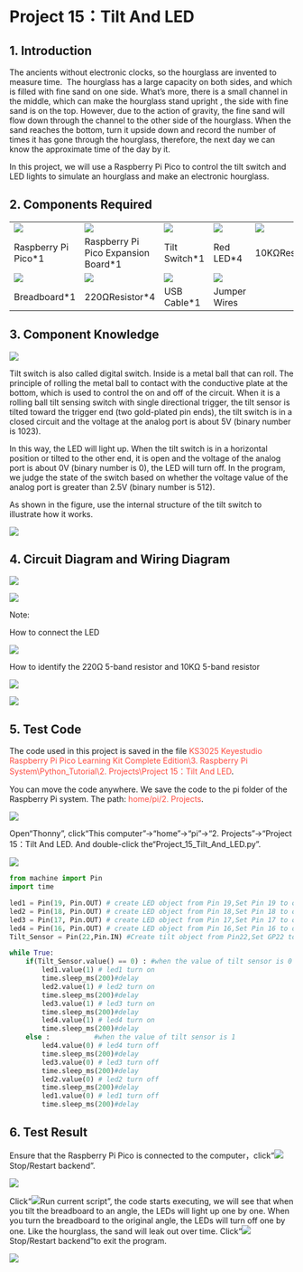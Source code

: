 # Project 15：Tilt And LED

## 1. Introduction

The ancients without electronic clocks, so the hourglass are invented to measure time.  The hourglass has a large capacity on both sides, and which is filled with fine sand on one side. What’s more, there is a small channel in the middle, which can make the hourglass stand upright , the side with fine sand is on the top. However, due to the action of gravity, the fine sand will flow down through the channel to the other side of the hourglass. When the sand reaches the bottom, turn it upside down and record the number of times it has gone through the hourglass, therefore, the next day we can know the approximate time of the day by it.

 In this project, we will use a Raspberry Pi Pico to control the tilt switch and LED lights to simulate an hourglass and make an electronic hourglass. 

## 2. Components Required

<table>
<tbody>
<tr class="odd">
<td><img src="https://raw.githubusercontent.com/keyestudio/KS3025-KS3025F-Keyestudio-Raspberry-Pi-Pico-Learning-Kit-Complete-Edition-Raspberry-Pi/master/media/222aee34a428755aaf97b711ded3f09a.jpeg"  /></td>
<td><img src="https://raw.githubusercontent.com/keyestudio/KS3025-KS3025F-Keyestudio-Raspberry-Pi-Pico-Learning-Kit-Complete-Edition-Raspberry-Pi/master/media/bbed91c0b45fcafc7e7163bfeabf68f9.png"/></td>
<td><img src="https://raw.githubusercontent.com/keyestudio/KS3025-KS3025F-Keyestudio-Raspberry-Pi-Pico-Learning-Kit-Complete-Edition-Raspberry-Pi/master/media/36f15610f430e5d5138f4e4fb721c40f.png"/></td>
<td><img src="https://raw.githubusercontent.com/keyestudio/KS3025-KS3025F-Keyestudio-Raspberry-Pi-Pico-Learning-Kit-Complete-Edition-Raspberry-Pi/master/media/ef77f5a64c382157fc2dea21ec373fef.png" /></td>
<td><img src="https://raw.githubusercontent.com/keyestudio/KS3025-KS3025F-Keyestudio-Raspberry-Pi-Pico-Learning-Kit-Complete-Edition-Raspberry-Pi/master/media/da8a2a9d15baf7280966f3fdbb025a8c.png"/></td>
</tr>
<tr class="even">
<td>Raspberry Pi Pico*1</td>
<td>Raspberry Pi Pico Expansion Board*1</td>
<td>Tilt Switch*1</td>
<td>Red LED*4</td>
<td>10KΩResistor*1</td>
</tr>
<tr class="odd">
<td><img src="https://raw.githubusercontent.com/keyestudio/KS3025-KS3025F-Keyestudio-Raspberry-Pi-Pico-Learning-Kit-Complete-Edition-Raspberry-Pi/master/media/e380dd26e4825be9a768973802a55fe6.png"  /></td>
<td><img src="https://raw.githubusercontent.com/keyestudio/KS3025-KS3025F-Keyestudio-Raspberry-Pi-Pico-Learning-Kit-Complete-Edition-Raspberry-Pi/master/media/845d05a6108b1662b828610ba9dcb788.png"  /></td>
<td><img src="https://raw.githubusercontent.com/keyestudio/KS3025-KS3025F-Keyestudio-Raspberry-Pi-Pico-Learning-Kit-Complete-Edition-Raspberry-Pi/master/media/7dcbd02995be3c142b2f97df7f7c03ce.png"/></td>
<td><img src="https://raw.githubusercontent.com/keyestudio/KS3025-KS3025F-Keyestudio-Raspberry-Pi-Pico-Learning-Kit-Complete-Edition-Raspberry-Pi/master/media/e9a8d050105397bb183512fb4ffdd2f6.png"/></td>
<td></td>
</tr>
<tr class="even">
<td>Breadboard*1</td>
<td>220ΩResistor*4</td>
<td>USB Cable*1</td>
<td>Jumper Wires</td>
<td></td>
</tr>
</tbody>
</table>

## 3. Component Knowledge

![](/media/8c40739f8e05f753f145420b421a0f47.png)

Tilt switch is also called digital switch. Inside is a metal ball that can roll. The principle of rolling the metal ball to contact with the conductive plate at the bottom, which is used to control the on and off of the circuit. When it is a rolling ball tilt sensing switch with single directional trigger, the tilt sensor is tilted toward the trigger end (two gold-plated pin ends), the tilt switch is in a closed circuit and the voltage at the analog port is about 5V (binary number is 1023).

In this way, the LED will light up. When the tilt switch is in a horizontal position or tilted to the other end, it is open and the voltage of the analog port is about 0V (binary number is 0), the LED will turn off. In the program, we judge the state of the switch based on whether the voltage value of the analog port is greater than 2.5V (binary number is 512).

As shown in the figure, use the internal structure of the tilt switch to illustrate how it works.

![](/media/bf8b10ad248ac939ac4ef96d02ed87c7.png)

## 4. Circuit Diagram and Wiring Diagram

![](/media/8735f9531646b77c35932404a681b76d.png)

![](/media/9127e65ff0d7b3d5e579263fd06ec674.png)

Note:

How to connect the LED

![](/media/f70404aa49540fd7aecae944c7c01f83.jpeg)

How to identify the 220Ω 5-band resistor and 10KΩ 5-band resistor

![](/media/55c0199544e9819328f6d5778f10d7d0.png)

![](/media/246cf3885dc837c458a28123885c9f7b.png)

## 5. Test Code

The code used in this project is saved in the file <span style="color: rgb(255, 76, 65);">KS3025 Keyestudio Raspberry Pi Pico Learning Kit Complete Edition\\3. Raspberry Pi System\\Python\_Tutorial\\2. Projects\\Project 15：Tilt And LED</span>.

You can move the code anywhere. We save the code to the pi folder of the Raspberry Pi system. The path: <span style="color: rgb(255, 76, 65);">home/pi/2. Projects</span>.

![](/media/ae27830403a2f741aa9b725e5324c215.png)

Open“Thonny”, click“This computer”→“home”→“pi”→“2. Projects”→“Project 15：Tilt And LED. And double-click the“Project\_15\_Tilt\_And\_LED.py”.

![](/media/ba985bbde8a0446cc947fe5e55dbd42d.png)

```Python
from machine import Pin
import time

led1 = Pin(19, Pin.OUT) # create LED object from Pin 19,Set Pin 19 to output
led2 = Pin(18, Pin.OUT) # create LED object from Pin 18,Set Pin 18 to output
led3 = Pin(17, Pin.OUT) # create LED object from Pin 17,Set Pin 17 to output
led4 = Pin(16, Pin.OUT) # create LED object from Pin 16,Set Pin 16 to output
Tilt_Sensor = Pin(22,Pin.IN) #Create tilt object from Pin22,Set GP22 to input

while True:
    if(Tilt_Sensor.value() == 0) : #when the value of tilt sensor is 0
        led1.value(1) # led1 turn on
        time.sleep_ms(200)#delay
        led2.value(1) # led2 turn on
        time.sleep_ms(200)#delay
        led3.value(1) # led3 turn on
        time.sleep_ms(200)#delay
        led4.value(1) # led4 turn on
        time.sleep_ms(200)#delay 
    else :           #when the value of tilt sensor is 1
        led4.value(0) # led4 turn off
        time.sleep_ms(200)#delay
        led3.value(0) # led3 turn off
        time.sleep_ms(200)#delay
        led2.value(0) # led2 turn off
        time.sleep_ms(200)#delay
        led1.value(0) # led1 turn off
        time.sleep_ms(200)#delay
```
## 6. Test Result
    
Ensure that the Raspberry Pi Pico is connected to the computer，click“![](/media/ec00367ea605788eab454cd176b94c7b.png)Stop/Restart backend”.

![](/media/068305d8b8d4cad902b32eaf28801ecb.png)

Click“![](/media/bb4d9305714a178069d277b20e0934b7.png)Run current script”, the code starts executing, we will see that when you tilt the breadboard to an angle, the LEDs will light up one by one. When you turn the breadboard to the original angle, the LEDs will turn off one by one. Like the hourglass, the sand will leak out over time.
Click“![](/media/ec00367ea605788eab454cd176b94c7b.png)Stop/Restart backend”to exit the program.

![](/media/c997afdfe21cb4e852cb5fb37b43ee3a.png)



　


